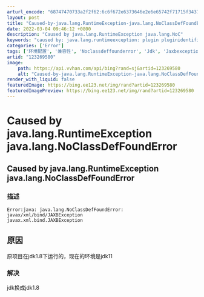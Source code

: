 ```yaml
---
arturl_encode: "68747470733a2f2f62:6c6f672e6373646e2e6e65742f71715f34373034303030332f:61727469636c652f64657461696c732f313233323639353830"
layout: post
title: "Caused-by-java.lang.RuntimeException-java.lang.NoClassDefFoundError"
date: 2022-03-04 09:46:12 +0800
description: "Caused by java.lang.RuntimeException java.lang.NoC"
keywords: "caused by: java.lang.runtimeexception: plugin pluginidentifier{enginetype='s"
categories: ['Error']
tags: ['环境配置', '兼容性', 'Noclassdeffounderror', 'Jdk', 'Jaxbexception']
artid: "123269580"
image:
    path: https://api.vvhan.com/api/bing?rand=sj&artid=123269580
    alt: "Caused-by-java.lang.RuntimeException-java.lang.NoClassDefFoundError"
render_with_liquid: false
featuredImage: https://bing.ee123.net/img/rand?artid=123269580
featuredImagePreview: https://bing.ee123.net/img/rand?artid=123269580
---
```


# Caused by java.lang.RuntimeException java.lang.NoClassDefFoundError

## Caused by java.lang.RuntimeException java.lang.NoClassDefFoundError

### 描述

```
Error:java: java.lang.NoClassDefFoundError: javax/xml/bind/JAXBException
javax.xml.bind.JAXBException

```

## 原因

原项目在jdk1.8下运行的，现在的环境是jdk11

### 解决

jdk换成jdk1.8